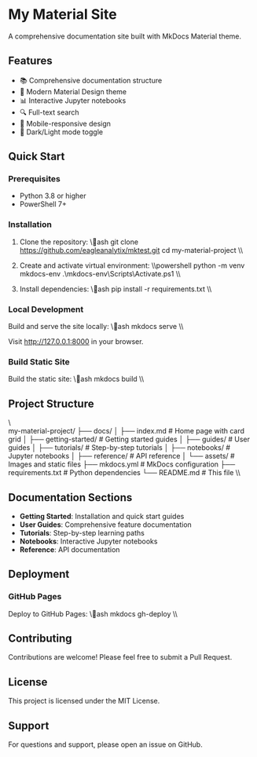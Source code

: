 # My Material Site

A comprehensive documentation site built with MkDocs Material theme.

## Features

- 📚 Comprehensive documentation structure
- 🎨 Modern Material Design theme
- 📊 Interactive Jupyter notebooks
- 🔍 Full-text search
- 📱 Mobile-responsive design
- 🌙 Dark/Light mode toggle

## Quick Start

### Prerequisites

- Python 3.8 or higher
- PowerShell 7+

### Installation

1. Clone the repository:
\\\ash
git clone https://github.com/eagleanalytix/mktest.git
cd my-material-project
\\\

2. Create and activate virtual environment:
\\\powershell
python -m venv mkdocs-env
.\mkdocs-env\Scripts\Activate.ps1
\\\

3. Install dependencies:
\\\ash
pip install -r requirements.txt
\\\

### Local Development

Build and serve the site locally:
\\\ash
mkdocs serve
\\\

Visit http://127.0.0.1:8000 in your browser.

### Build Static Site

Build the static site:
\\\ash
mkdocs build
\\\

## Project Structure

\\\
my-material-project/
├── docs/
│   ├── index.md                 # Home page with card grid
│   ├── getting-started/         # Getting started guides
│   ├── guides/                  # User guides
│   ├── tutorials/               # Step-by-step tutorials
│   ├── notebooks/               # Jupyter notebooks
│   ├── reference/               # API reference
│   └── assets/                  # Images and static files
├── mkdocs.yml                   # MkDocs configuration
├── requirements.txt             # Python dependencies
└── README.md                    # This file
\\\

## Documentation Sections

- **Getting Started**: Installation and quick start guides
- **User Guides**: Comprehensive feature documentation
- **Tutorials**: Step-by-step learning paths
- **Notebooks**: Interactive Jupyter notebooks
- **Reference**: API documentation

## Deployment

### GitHub Pages

Deploy to GitHub Pages:
\\\ash
mkdocs gh-deploy
\\\

## Contributing

Contributions are welcome! Please feel free to submit a Pull Request.

## License

This project is licensed under the MIT License.

## Support

For questions and support, please open an issue on GitHub.


